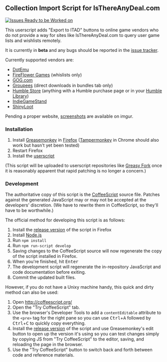 ## Collection Import Script for IsThereAnyDeal.com

[![Issues Ready to be Worked on](https://badge.waffle.io/ssokolow/itad_importer.png?label=confirmed&title=Ready)](https://waffle.io/ssokolow/itad_importer)

This userscript adds "Export to ITAD" buttons to online game vendors who do
not provide a way for sites like IsThereAnyDeal.com to query user game lists
and wishlists remotely.

It is currently in **beta** and any bugs should be reported in the
[issue tracker](https://github.com/ssokolow/itad_importer/issues).

Currently supported vendors are:

* [DotEmu](http://www.dotemu.com)
* [FireFlower Games](http://fireflowergames.com/) (whislists only)
* [GOG.com](http://www.gog.com)
* [Groupees](http://groupees.com/) (direct downloads in bundles tab only)
* [Humble Store](http://www.humblebundle.com) (anything with a Humble purchase
  page or in your [Humble Library](https://www.humblebundle.com/home))
* [IndieGameStand](http://www.indiegamestand.com)
* [ShinyLoot](http://www.shinyloot.com)

Pending a proper website, [screenshots](https://imgur.com/a/R7CwK) are available
on imgur.

### Installation

1. Install [Greasemonkey](https://addons.mozilla.org/en-US/firefox/addon/greasemonkey/)
   in [Firefox](http://getfirefox.com/)
   ([Tampermonkey](https://chrome.google.com/webstore/detail/tampermonkey/dhdgffkkebhmkfjojejmpbldmpobfkfo)
   in Chrome should also work but hasn't yet been tested)
2. Restart Firefox
3. Install the [userscript](https://github.com/ssokolow/itad_importer/raw/master/itad_importer.user.js)

(This script will be uploaded to userscript repositories like
[Greasy Fork](https://greasyfork.org/) once it is reasonably apparent that
rapid patching is no longer a concern.)

### Development

The authoritative copy of this script is the
[CoffeeScript](http://coffeescript.org/) source file. Patches against the
generated JavaScript may or may not be accepted at the developers' discretion.
(We have to rewrite them in CoffeeScript, so they'll have to be worthwhile.)

The official method for developing this script is as follows:

1. Install the [release version](https://github.com/ssokolow/itad_importer/raw/master/itad_importer.user.js)
   of the script in Firefox
2. Install [Node.js](http://nodejs.org/)
3. Run `npm install`
4. Run `npm run-script develop`
5. Saving changes to the CoffeeScript source will now regenerate the copy of
   the script installed in Firefox.
6. When you're finished, hit <kbd>Enter</kbd>
7. The development script will regenerate the in-repository JavaScript and code
   documentation before exiting.
8. Commit the updated built files.

However, if you do not have a Unixy machine handy, this quick and dirty method
can also be used:

 1. Open http://coffeescript.org/
 2. Open the "Try CoffeeScript" tab.
 3. Use the browser's Developer Tools to add a `contentEditable`
  attribute to the `<pre>` tag for the right pane so you can use
  <kbd>Ctrl</kbd>+<kbd>A</kbd> followed by <kbd>Ctrl</kbd>+<kbd>C</kbd> to
  quickly copy everything.
 4. Install the
  [release version](https://github.com/ssokolow/itad_importer/raw/master/itad_importer.user.js)
  of the script and use Greasemonkey's edit button to open up the version it's
  using so you can test changes simply by copying JS from "Try CoffeeScript" to
  the editor, saving, and reloading the page in the browser.
 5. Use the "Try CoffeeScript" button to switch back and forth between
  code and reference materials.

